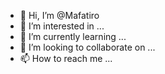 - 👋 Hi, I’m @Mafatiro
- 👀 I’m interested in ...
- 🌱 I’m currently learning ...
- 💞️ I’m looking to collaborate on ...
- 📫 How to reach me ...

<!---
Mafatiro/Mafatiro is a ✨ special ✨ repository because its `README.md` (this file) appears on your GitHub profile.
You can click the Preview link to take a look at your changes.
--->
